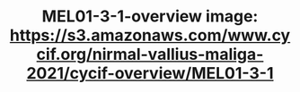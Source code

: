 ---
title: "MEL01-3-1-overview
image: https://s3.amazonaws.com/www.cycif.org/nirmal-vallius-maliga-2021/cycif-overview/MEL01-3-1"
layout: osd-exhibit
paper: config-HTA-MELATLAS-1
figure: MEL01-3-1-overview
---
